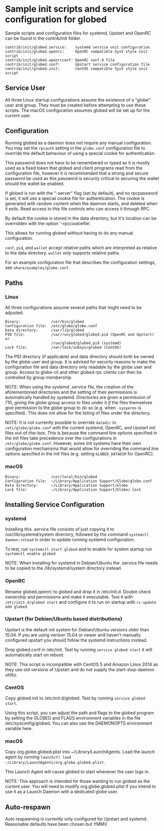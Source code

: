 Sample init scripts and service configuration for globed
==========================================================

Sample scripts and configuration files for systemd, Upstart and OpenRC
can be found in the contrib/init folder.

    contrib/init/globed.service:    systemd service unit configuration
    contrib/init/globed.openrc:     OpenRC compatible SysV style init script
    contrib/init/globed.openrcconf: OpenRC conf.d file
    contrib/init/globed.conf:       Upstart service configuration file
    contrib/init/globed.init:       CentOS compatible SysV style init script

Service User
---------------------------------

All three Linux startup configurations assume the existence of a "globe" user
and group.  They must be created before attempting to use these scripts.
The macOS configuration assumes globed will be set up for the current user.

Configuration
---------------------------------

Running globed as a daemon does not require any manual configuration. You may
set the `rpcauth` setting in the `globe.conf` configuration file to override
the default behaviour of using a special cookie for authentication.

This password does not have to be remembered or typed as it is mostly used
as a fixed token that globed and client programs read from the configuration
file, however it is recommended that a strong and secure password be used
as this password is security critical to securing the wallet should the
wallet be enabled.

If globed is run with the "-server" flag (set by default), and no rpcpassword is set,
it will use a special cookie file for authentication. The cookie is generated with random
content when the daemon starts, and deleted when it exits. Read access to this file
controls who can access it through RPC.

By default the cookie is stored in the data directory, but it's location can be overridden
with the option '-rpccookiefile'.

This allows for running globed without having to do any manual configuration.

`conf`, `pid`, and `wallet` accept relative paths which are interpreted as
relative to the data directory. `wallet` *only* supports relative paths.

For an example configuration file that describes the configuration settings,
see `share/examples/globe.conf`.

Paths
---------------------------------

### Linux

All three configurations assume several paths that might need to be adjusted.

    Binary:              /usr/bin/globed
    Configuration file:  /etc/globe/globe.conf
    Data directory:      /var/lib/globed
    PID file:            /var/run/globed/globed.pid (OpenRC and Upstart) or
                         /run/globed/globed.pid (systemd)
    Lock file:           /var/lock/subsys/globed (CentOS)

The PID directory (if applicable) and data directory should both be owned by the
globe user and group. It is advised for security reasons to make the
configuration file and data directory only readable by the globe user and
group. Access to globe-cli and other globed rpc clients can then be
controlled by group membership.

NOTE: When using the systemd .service file, the creation of the aforementioned
directories and the setting of their permissions is automatically handled by
systemd. Directories are given a permission of 710, giving the globe group
access to files under it _if_ the files themselves give permission to the
globe group to do so (e.g. when `-sysperms` is specified). This does not allow
for the listing of files under the directory.

NOTE: It is not currently possible to override `datadir` in
`/etc/globe/globe.conf` with the current systemd, OpenRC, and Upstart init
files out-of-the-box. This is because the command line options specified in the
init files take precedence over the configurations in
`/etc/globe/globe.conf`. However, some init systems have their own
configuration mechanisms that would allow for overriding the command line
options specified in the init files (e.g. setting `GLOBED_DATADIR` for
OpenRC).

### macOS

    Binary:              /usr/local/bin/globed
    Configuration file:  ~/Library/Application Support/Globe/globe.conf
    Data directory:      ~/Library/Application Support/Globe
    Lock file:           ~/Library/Application Support/Globe/.lock

Installing Service Configuration
-----------------------------------

### systemd

Installing this .service file consists of just copying it to
/usr/lib/systemd/system directory, followed by the command
`systemctl daemon-reload` in order to update running systemd configuration.

To test, run `systemctl start globed` and to enable for system startup run
`systemctl enable globed`

NOTE: When installing for systemd in Debian/Ubuntu the .service file needs to be copied to the /lib/systemd/system directory instead.

### OpenRC

Rename globed.openrc to globed and drop it in /etc/init.d.  Double
check ownership and permissions and make it executable.  Test it with
`/etc/init.d/globed start` and configure it to run on startup with
`rc-update add globed`

### Upstart (for Debian/Ubuntu based distributions)

Upstart is the default init system for Debian/Ubuntu versions older than 15.04. If you are using version 15.04 or newer and haven't manually configured upstart you should follow the systemd instructions instead.

Drop globed.conf in /etc/init.  Test by running `service globed start`
it will automatically start on reboot.

NOTE: This script is incompatible with CentOS 5 and Amazon Linux 2014 as they
use old versions of Upstart and do not supply the start-stop-daemon utility.

### CentOS

Copy globed.init to /etc/init.d/globed. Test by running `service globed start`.

Using this script, you can adjust the path and flags to the globed program by
setting the GLOBED and FLAGS environment variables in the file
/etc/sysconfig/globed. You can also use the DAEMONOPTS environment variable here.

### macOS

Copy org.globe.globed.plist into ~/Library/LaunchAgents. Load the launch agent by
running `launchctl load ~/Library/LaunchAgents/org.globe.globed.plist`.

This Launch Agent will cause globed to start whenever the user logs in.

NOTE: This approach is intended for those wanting to run globed as the current user.
You will need to modify org.globe.globed.plist if you intend to use it as a
Launch Daemon with a dedicated globe user.

Auto-respawn
-----------------------------------

Auto respawning is currently only configured for Upstart and systemd.
Reasonable defaults have been chosen but YMMV.
